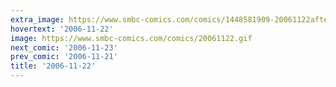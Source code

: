 ```yaml
---
extra_image: https://www.smbc-comics.com/comics/1448581909-20061122after.png
hovertext: '2006-11-22'
image: https://www.smbc-comics.com/comics/20061122.gif
next_comic: '2006-11-23'
prev_comic: '2006-11-21'
title: '2006-11-22'
---
```


